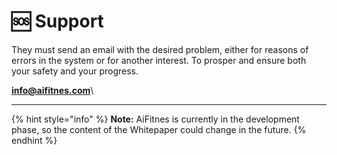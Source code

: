 # 🆘 Support

They must send an email with the desired problem, either for reasons of errors in the system or for another interest. To prosper and ensure both your safety and your progress.&#x20;

**info@aifitnes.com**\
****

{% hint style="info" %}
**Note:** AiFitnes is currently in the development phase, so the content of the Whitepaper could change in the future.
{% endhint %}
